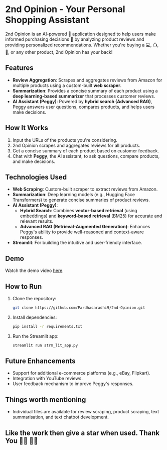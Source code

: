 # 2nd Opinion - Your Personal Shopping Assistant

2nd Opinion is an AI-powered 🤖 application designed to help users make informed purchasing decisions 🛒 by analyzing product reviews and providing personalized recommendations. Whether you're buying a 💻, 📺, 📱, or any other product, 2nd Opinion has your back!

## Features
- **Review Aggregation**: Scrapes and aggregates reviews from Amazon for multiple products using a custom-built **web scraper**.
- **Summarization**: Provides a concise summary of each product using a **deep learning-based summarizer** that processes customer reviews.
- **AI Assistant (Peggy)**: Powered by **hybrid search (Advanced RAG)**, Peggy answers user questions, compares products, and helps users make decisions.

## How It Works
1. Input the URLs of the products you're considering.
2. 2nd Opinion scrapes and aggregates reviews for all products.
3. Get a concise summary of each product based on customer feedback.
4. Chat with **Peggy**, the AI assistant, to ask questions, compare products, and make decisions.

## Technologies Used
- **Web Scraping**: Custom-built scraper to extract reviews from Amazon.
- **Summarization**: Deep learning models (e.g., Hugging Face Transformers) to generate concise summaries of product reviews.
- **AI Assistant (Peggy)**:
  - **Hybrid Search**: Combines **vector-based retrieval** (using embeddings) and **keyword-based retrieval** (BM25) for accurate and relevant results.
  - **Advanced RAG (Retrieval-Augmented Generation)**: Enhances Peggy's ability to provide well-reasoned and context-aware responses.
- **Streamlit**: For building the intuitive and user-friendly interface.

## Demo
Watch the demo video [here](demo.mp4).

## How to Run
1. Clone the repository:
   ```bash
   git clone https://github.com/Pardhasaradhi9/2nd-Opinion.git
2. Install dependencies:
   ```bash
   pip install -r requirements.txt
   ```
3. Run the Streamlit app:
   ```bash
   streamlit run strm_lit_app.py

## Future Enhancements
- Support for additional e-commerce platforms (e.g., eBay, Flipkart).
- Integration with YouTube reviews.
- User feedback mechanism to improve Peggy's responses.   

## Things worth mentioning
- Individual files are available for review scraping, product scraping, text summarisation, and text chatbot development.

## Like the work then give a star when used. Thank You 🙏🏾 ✌🏽
